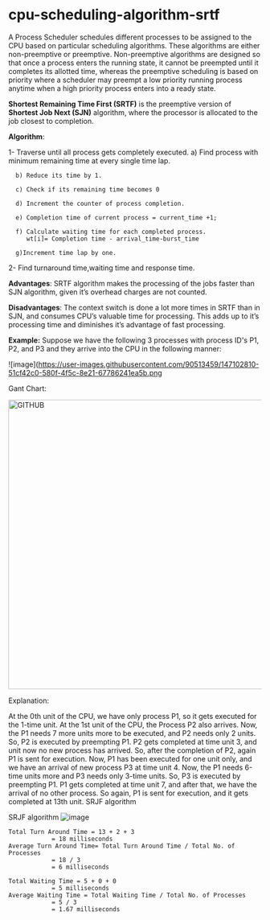 # cpu-scheduling-algorithm-srtf
A Process Scheduler schedules different processes to be assigned to the CPU based on particular scheduling algorithms. These algorithms are either non-preemptive or preemptive. Non-preemptive algorithms are designed so that once a process enters the running state, it cannot be preempted until it completes its allotted time, whereas the preemptive scheduling is based on priority where a scheduler may preempt a low priority running process anytime when a high priority process enters into a ready state.

**Shortest Remaining Time First (SRTF)** is the preemptive version of **Shortest Job Next (SJN)** algorithm, where the processor is allocated to the job closest to completion. 

**Algorithm**:

1- Traverse until all process gets completely executed.
      a) Find process with minimum remaining time at every single time lap.
   
      b) Reduce its time by 1.
   
      c) Check if its remaining time becomes 0 
   
      d) Increment the counter of process completion.
   
      e) Completion time of current process = current_time +1;
   
      f) Calculate waiting time for each completed process.
         wt[i]= Completion time - arrival_time-burst_time
   
      g)Increment time lap by one.
2- Find turnaround time,waiting time and response time.
   
**Advantages**: 
SRTF algorithm makes the processing of the jobs faster than SJN algorithm, given it’s overhead charges are not counted. 

**Disadvantages**: 
The context switch is done a lot more times in SRTF than in SJN, and consumes CPU’s valuable time for processing. This adds up to it’s processing time and diminishes it’s advantage of fast processing.

**Example:**
 Suppose we have the following 3 processes with process ID's P1, P2, and P3 and they arrive into the CPU in the following manner: 
 
![image](https://user-images.githubusercontent.com/90513459/147102810-51cf42c0-580f-4f5c-8e21-67786241ea5b.png

Gant Chart:

<img width="576" alt="GITHUB" src="https://user-images.githubusercontent.com/90513459/147107103-fd63a351-a999-4eec-9bab-540a2faababf.png">

Explanation:

At the 0th unit of the CPU, we have only process P1, so it gets executed for the 1-time unit.
At the 1st unit of the CPU, the Process P2 also arrives. Now, the P1 needs 7 more units more to be executed, and P2 needs only 2 units. So, P2 is executed by preempting P1.
P2 gets completed at time unit 3, and unit now no new process has arrived. So, after the completion of P2, again P1 is sent for execution.
Now, P1 has been executed for one unit only, and we have an arrival of new process P3 at time unit 4. Now, the P1 needs 6-time units more and P3 needs only 3-time units. So, P3 is executed by preempting P1.
P1 gets completed at time unit 7, and after that, we have the arrival of no other process. So again, P1 is sent for execution, and it gets completed at 13th unit.
SRJF algorithm

SRJF algorithm
![image](https://user-images.githubusercontent.com/90513459/147103796-b71e77c6-cbf8-481a-a794-cb1f7aad3ef2.png)


    Total Turn Around Time = 13 + 2 + 3
                = 18 milliseconds
    Average Turn Around Time= Total Turn Around Time / Total No. of Processes
                = 18 / 3
                = 6 milliseconds

    Total Waiting Time = 5 + 0 + 0
                = 5 milliseconds
    Average Waiting Time = Total Waiting Time / Total No. of Processes
                = 5 / 3
                = 1.67 milliseconds
